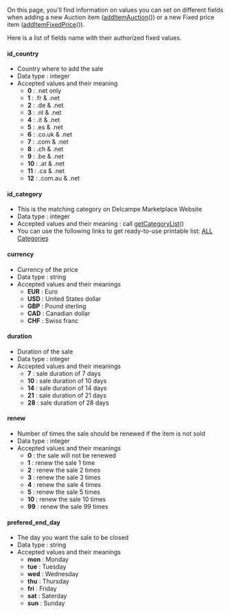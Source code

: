 On this page, you'll find information on values you can set on different fields when adding a new Auction item ([addItemAuction](addItemAuction.md)()) or a new Fixed price item ([addItemFixedPrice](addItemFixedPrice.md)()).

Here is a list of fields name with their authorized fixed values.

#### id\_country ####

  * Country where to add the sale
  * Data type : integer
  * Accepted values and their meaning
    * **0** : .net only
    * **1** : .fr & .net
    * **2** : .de & .net
    * **3** : .nl & .net
    * **4** : .it & .net
    * **5** : .es & .net
    * **6** : .co.uk & .net
    * **7** : .com & .net
    * **8** : .ch & .net
    * **9** : .be & .net
    * **10** : .at & .net
    * **11** : .ca  & .net
    * **12** : .com.au & .net


#### id\_category ####

  * This is the matching category on Delcampe Marketplace Website
  * Data type : integer
  * Accepted values and their meaning : call [getCategoryList](getCategoryList.md)()
  * You can use the following links to get ready-to-use printable list: [ALL Categories](http://www.delcampe.net/categories_print.php?language=E&site=0)


#### currency ####

  * Currency of the price
  * Data type : string
  * Accepted values and their meanings
    * **EUR** : Euro
    * **USD** : United States dollar
    * **GBP** : Pound sterling
    * **CAD** : Canadian dollar
    * **CHF** : Swiss franc


#### duration ####

  * Duration of the sale
  * Data type : integer
  * Accepted values and their meanings
    * **7** :  sale duration of 7 days
    * **10** : sale duration of 10 days
    * **14** : sale duration of 14 days
    * **21** : sale duration of 21 days
    * **28** : sale duration of 28 days


#### renew ####

  * Number of times the sale should be renewed if the item is not sold
  * Data type : integer
  * Accepted values and their meanings
    * **0** : the sale will not be renewed
    * **1** : renew the sale 1 time
    * **2** : renew the sale 2 times
    * **3** : renew the sale 3 times
    * **4** : renew the sale 4 times
    * **5** : renew the sale 5 times
    * **10** : renew the sale 10 times
    * **99** : renew the sale 99 times


#### prefered\_end\_day ####

  * The day you want the sale to be closed
  * Data type : string
  * Accepted values and their meanings
    * **mon** : Monday
    * **tue** : Tuesday
    * **wed** : Wednesday
    * **thu** : Thursday
    * **fri** : Friday
    * **sat** : Saterday
    * **sun** : Sunday